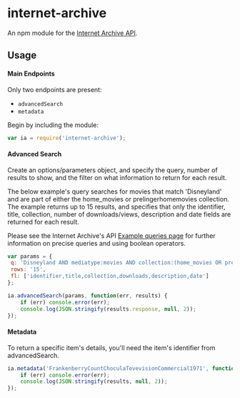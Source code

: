 # internet-archive
An npm module for the [Internet Archive API](https://archive.org/help/json.php).

## Usage

#### Main Endpoints

Only two endpoints are present:
* `advancedSearch`
* `metadata`

Begin by including the module:

``` javascript
var ia = require('internet-archive');

```

#### Advanced Search

Create an options/parameters object, and specify the query, number of results to show, and the filter on what information to return for each result.

The below example's query searches for movies that match 'Disneyland' and are part of either the home_movies or prelingerhomemovies collection. The example returns up to 15 results, and specifies that only the identifier, title, collection, number of downloads/views, description and date fields are returned for each result.

Please see the Internet Archive's API [Example queries page](https://archive.org/advancedsearch.php#raw) for further information on precise queries and using boolean operators.

``` javascript
var params = {
 q: 'Disneyland AND mediatype:movies AND collection:(home_movies OR prelingerhomemovies)',
 rows: '15',
 fl: ['identifier,title,collection,downloads,description,date']
};

ia.advancedSearch(params, function(err, results) {
	if (err) console.error(err);
	console.log(JSON.stringify(results.response, null, 2));
});

```

#### Metadata

To return a specific item's details, you'll need the item's identifier from advancedSearch.

``` javascript
ia.metadata('FrankenberryCountChoculaTevevisionCommercial1971', function(err, results){
	if (err) console.error(err);
	console.log(JSON.stringify(results, null, 2));
});

```
